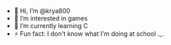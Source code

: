 - 👋 Hi, I’m @krya800
- 👀 I’m interested in games
- 🌱 I’m currently learning C
- ⚡ Fun fact: I don't know what I'm doing at school ._.

<!---
krya800/krya800 is a ✨ special ✨ repository because its `README.md` (this file) appears on your GitHub profile.
You can click the Preview link to take a look at your changes.
--->

